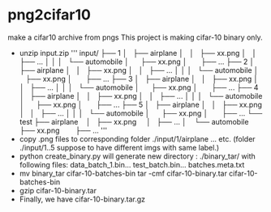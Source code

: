# png2cifar10
 make a cifar10 archive from pngs
This project is making cifar-10 binary only.
* unzip input.zip
'''
input/
├── 1
│   ├── airplane
│   │   ├── xx.png
│   │   ├── ...
│   │
│   └── automobile
│       ├── xx.png
│       ├── ...
├── 2
│   ├── airplane
│   │   ├── xx.png
│   │   ├── ...
│   │
│   └── automobile
│       ├── xx.png
│       ├── ...
├── 3
│   ├── airplane
│   │   ├── xx.png
│   │   ├── ...
│   │
│   └── automobile
│       ├── xx.png
│       ├── ...
├── 4
│   ├── airplane
│   │   ├── xx.png
│   │   ├── ...
│   │
│   └── automobile
│       ├── xx.png
│       ├── ...
├── 5
│   ├── airplane
│   │   ├── xx.png
│   │   ├── ...
│   │
│   └── automobile
│       ├── xx.png
│       ├── ...
└── test
    ├── airplane
    │   ├── xx.png
    │   ├── ...
    │
    └── automobile
        ├── xx.png
        ├── ...
'''
* copy .png files to corresponding folder ./input/1/airplane ... etc.  (folder ./input/1..5 suppose to have different imgs with same label.)
* python create_binary.py  will generate new directory : ./binary_tar/ with following files: 
  data_batch_1.bin... test_batch.bin... batches.meta.txt
* mv binary_tar cifar-10-batches-bin
tar -cmf cifar-10-binary.tar cifar-10-batches-bin
* gzip cifar-10-binary.tar
* Finally, we have cifar-10-binary.tar.gz
``` Above steps can be executed by make-cifa10-bin.sh

